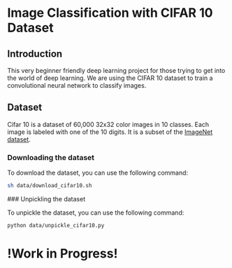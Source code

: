 # Image Classification with CIFAR 10 Dataset

## Introduction

This very beginner friendly deep learning project for those trying to get into the world of deep learning. We are using the CIFAR 10 dataset to train a convolutional neural network to classify images.

## Dataset

Cifar 10 is a dataset of 60,000 32x32 color images in 10 classes. Each image is labeled with one of the 10 digits. It is a subset of the [ImageNet dataset](http://www.image-net.org/).

### Downloading the dataset

To download the dataset, you can use the following command:

```bash
sh data/download_cifar10.sh
```

### Unpickling the dataset

To unpickle the dataset, you can use the following command:

```bash
python data/unpickle_cifar10.py
```

# !Work in Progress!
